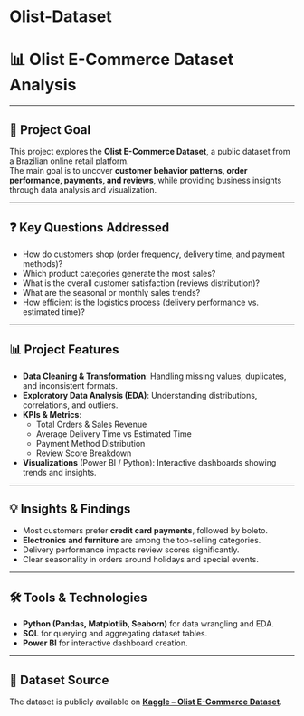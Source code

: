 # Olist-Dataset
# 📊 Olist E-Commerce Dataset Analysis  

---

## 🎯 Project Goal  
This project explores the **Olist E-Commerce Dataset**, a public dataset from a Brazilian online retail platform.  
The main goal is to uncover **customer behavior patterns, order performance, payments, and reviews**, while providing business insights through data analysis and visualization.  

---

## ❓ Key Questions Addressed  
- How do customers shop (order frequency, delivery time, and payment methods)?  
- Which product categories generate the most sales?  
- What is the overall customer satisfaction (reviews distribution)?  
- What are the seasonal or monthly sales trends?  
- How efficient is the logistics process (delivery performance vs. estimated time)?  

---

## 📊 Project Features  
- **Data Cleaning & Transformation**: Handling missing values, duplicates, and inconsistent formats.  
- **Exploratory Data Analysis (EDA)**: Understanding distributions, correlations, and outliers.  
- **KPIs & Metrics**:  
  - Total Orders & Sales Revenue  
  - Average Delivery Time vs Estimated Time  
  - Payment Method Distribution  
  - Review Score Breakdown  
- **Visualizations** (Power BI / Python): Interactive dashboards showing trends and insights.  

---

## 💡 Insights & Findings  
- Most customers prefer **credit card payments**, followed by boleto.  
- **Electronics and furniture** are among the top-selling categories.  
- Delivery performance impacts review scores significantly.  
- Clear seasonality in orders around holidays and special events.  

---

## 🛠️ Tools & Technologies  
- **Python (Pandas, Matplotlib, Seaborn)** for data wrangling and EDA.  
- **SQL** for querying and aggregating dataset tables.  
- **Power BI** for interactive dashboard creation.  

---

## 📌 Dataset Source  
The dataset is publicly available on **[Kaggle – Olist E-Commerce Dataset](https://www.kaggle.com/datasets/olistbr/brazilian-ecommerce)**.  
